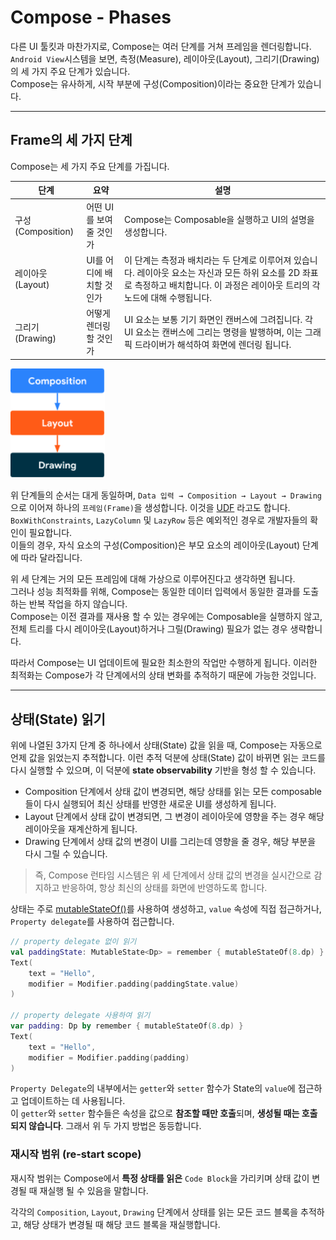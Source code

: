 # Compose - Phases

다른 UI 툴킷과 마찬가지로, Compose는 여러 단계를 거쳐 프레임을 렌더링합니다.  
`Android View`시스템을 보면, 측정(Measure), 레이아웃(Layout), 그리기(Drawing)의 세 가지 주요 단계가 있습니다.   
Compose는 유사하게, 시작 부분에 구성(Composition)이라는 중요한 단계가 있습니다.

---

## Frame의 세 가지 단계

Compose는 세 가지 주요 단계를 가집니다.

| 단계              | 요약              | 설명                                                                                                       |
|-----------------|-----------------|----------------------------------------------------------------------------------------------------------|
| 구성(Composition) | 어떤 UI를 보여줄 것인가  | Compose는 Composable을 실행하고 UI의 설명을 생성합니다.                                                                 |
| 레이아웃(Layout)    | UI를 어디에 배치할 것인가 | 이 단계는 측정과 배치라는 두 단계로 이루어져 있습니다. 레이아웃 요소는 자신과 모든 하위 요소를 2D 좌표로 측정하고 배치합니다. 이 과정은 레이아웃 트리의 각 노드에 대해 수행됩니다. |
| 그리기(Drawing)    | 어떻게 렌더링할 것인가    | UI 요소는 보통 기기 화면인 캔버스에 그려집니다. 각 UI 요소는 캔버스에 그리는 명령을 발행하며, 이는 그래픽 드라이버가 해석하여 화면에 렌더링 됩니다.                  |

<img src="../../resource/phases-3-phases.png" width="30%" height="30%">

위 단계들의 순서는 대게 동일하며, `Data 입력 → Composition → Layout → Drawing` 으로 이어져 하나의 `프레임(Frame)`을 생성합니다.
이것을 [UDF](../용어.md#단방향-데이터-흐름) 라고도 합니다.  
`BoxWithConstraints`, `LazyColumn` 및 `LazyRow` 등은 예외적인 경우로 개발자들의 확인이 필요합니다.  
이들의 경우, 자식 요소의 구성(Composition)은 부모 요소의 레이아웃(Layout) 단계에 따라 달라집니다.

위 세 단계는 거의 모든 프레임에 대해 가상으로 이루어진다고 생각하면 됩니다.  
그러나 성능 최적화를 위해, Compose는 동일한 데이터 입력에서 동일한 결과를 도출하는 반복 작업을 하지 않습니다.   
Compose는 이전 결과를 재사용 할 수 있는 경우에는 Composable을 실행하지 않고, 전체 트리를 다시 레이아웃(Layout)하거나 그릴(Drawing) 필요가 없는 경우 생략합니다.

따라서 Compose는 UI 업데이트에 필요한 최소한의 작업만 수행하게 됩니다. 이러한 최적화는 Compose가 각 단계에서의 상태 변화를 추적하기 때문에 가능한 것입니다.

---

## 상태(State) 읽기
위에 나열된 3가지 단계 중 하나에서 상태(State) 값을 읽을 때, Compose는 자동으로 언제 값을 읽었는지 추적합니다.
이런 추적 덕분에 상태(State) 값이 바뀌면 읽는 코드를 다시 실행할 수 있으며, 이 덕분에 **state observability** 기반을 형성 할 수 있습니다.

- Composition 단계에서 상태 값이 변경되면, 해당 상태를 읽는 모든 composable들이 다시 실행되어 최신 상태를 반영한 새로운 UI를 생성하게 됩니다. 
- Layout 단계에서 상태 값이 변경되면, 그 변경이 레이아웃에 영향을 주는 경우 해당 레이아웃을 재계산하게 됩니다.
- Drawing 단계에서 상태 값의 변경이 UI를 그리는데 영향을 줄 경우, 해당 부분을 다시 그릴 수 있습니다.

> 즉, Compose 런타임 시스템은 위 세 단계에서 상태 값의 변경을 실시간으로 감지하고 반응하여, 항상 최신의 상태를 화면에 반영하도록 합니다.

상태는 주로 [mutableStateOf()](../UI%20Architecture/State와%20Compose.md#mutablestate)를 사용하여 생성하고, `value` 속성에 직접 접근하거나, `Property delegate`를 사용하여 접근합니다.

```kotlin
// property delegate 없이 읽기
val paddingState: MutableState<Dp> = remember { mutableStateOf(8.dp) }
Text(
    text = "Hello",
    modifier = Modifier.padding(paddingState.value)
)

// property delegate 사용하여 읽기
var padding: Dp by remember { mutableStateOf(8.dp) }
Text(
    text = "Hello",
    modifier = Modifier.padding(padding)
)
```

`Property Delegate`의 내부에서는 `getter`와 `setter` 함수가 State의 `value`에 접근하고 업데이트하는 데 사용됩니다.   
이 `getter`와 `setter` 함수들은 속성을 값으로 **참조할 때만 호출**되며, **생성될 때는 호출되지 않습니다**. 그래서 위 두 가지 방법은 동등합니다.

### 재시작 범위 (re-start scope)
재시작 범위는 Compose에서 **특정 상태를 읽은** `Code Block`을 가리키며 상태 값이 변경될 때 재실행 될 수 있음을 말합니다.

각각의 `Composition`, `Layout`, `Drawing` 단계에서 상태를 읽는 모든 코드 블록을 추적하고, 해당 상태가 변경될 때 해당 코드 블록을 재실행합니다.